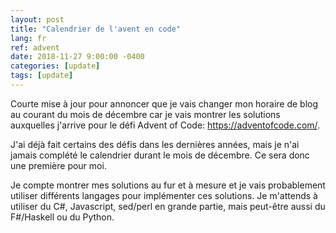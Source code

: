 ```yaml
---
layout: post
title: "Calendrier de l'avent en code"
lang: fr
ref: advent
date: 2018-11-27 9:00:00 -0400
categories: [update]
tags: [update]
---
```

Courte mise à jour pour annoncer que je vais changer mon horaire de blog au courant du mois de décembre car je vais montrer les solutions auxquelles j'arrive pour le défi Advent of Code: https://adventofcode.com/.

J'ai déjà fait certains des défis dans les dernières années, mais je n'ai jamais complété le calendrier durant le mois de décembre. Ce sera donc une première pour moi.

Je compte montrer mes solutions au fur et à mesure et je vais probablement utiliser différents langages pour implémenter ces solutions. Je m'attends à utiliser du C#, Javascript, sed/perl en grande partie, mais peut-être aussi du F#/Haskell ou du Python.